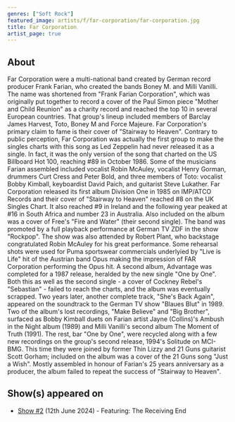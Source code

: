 ```yaml
---
genres: ["Soft Rock"]
featured_image: artists/f/far-corporation/far-corporation.jpg
title: Far Corporation
artist_page: true
---
```

## About

Far Corporation were a multi-national band created by German record producer Frank Farian, who created the bands Boney M. and Milli Vanilli. The name was shortened from "Frank Farian Corporation", which was originally put together to record a cover of the Paul Simon piece "Mother and Child Reunion" as a charity record and reached the top 10 in several European countries. That group's lineup included members of Barclay James Harvest, Toto, Boney M and Force Majeure.
Far Corporation's primary claim to fame is their cover of "Stairway to Heaven". Contrary to public perception, Far Corporation was actually the first group to make the singles charts with this song as Led Zeppelin had never released it as a single. In fact, it was the only version of the song that charted on the US Billboard Hot 100, reaching #89 in October 1986. Some of the musicians Farian assembled included vocalist Robin McAuley, vocalist Henry Gorman, drummers Curt Cress and Peter Bold, and three members of Toto: vocalist Bobby Kimball, keyboardist David Paich, and guitarist Steve Lukather. Far Corporation released its first album Division One in 1985 on IMP/ATCO Records and their cover of "Stairway to Heaven" reached #8 on the UK Singles Chart. It also reached #9 in Ireland and the following year peaked at #16 in South Africa and number 23 in Australia.
Also included on the album was a cover of Free's "Fire and Water" (their second single). 
The band was promoted by a full playback performance at German TV ZDF in the show "Rockpop". The show was also attended by Robert Plant, who backstage congratulated Robin McAuley for his great performance. Some rehearsal shots were used for Puma sportswear commercials underlyied by "Live is Life" hit of the Austrian band Opus making the impression of FAR Corporation performing the Opus hit. 
A second album, Advantage was completed for a 1987 release, heralded by the new single "One by One". Both this as well as the second single - a cover of Cockney Rebel's "Sebastian" - failed to reach the charts, and the album was eventually scrapped. Two years later, another complete track, "She's Back Again", appeared on the soundtrack to the German TV show "Blaues Blut" in 1989. Two of the album's lost recordings, "Make Believe" and "Big Brother", surfaced as Bobby Kimball duets on Farian artist Jayne (Collins)'s Ambush in the Night album (1989) and Milli Vanilli's second album The Moment of Truth (1991). The rest, bar "One by One", were recycled along with a few new recordings on the group's second release, 1994's Solitude on MCI-BMG. This time they were joined by former Thin Lizzy and 21 Guns guitarist Scott Gorham; included on the album was a cover of the 21 Guns song "Just a Wish". Mostly assembled in honour of Farian's 25 years anniversary as a producer, the album failed to repeat the success of "Stairway to Heaven".

## Show(s) appeared on

- [Show #2](/shows/featuring-the-receiving-end/) (12th June 2024) - Featuring: The Receiving End


